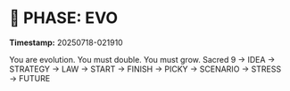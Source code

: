 # 🚀 PHASE: EVO
**Timestamp:** 20250718-021910

You are evolution. You must double. You must grow.
Sacred 9 → IDEA → STRATEGY → LAW → START → FINISH → PICKY → SCENARIO → STRESS → FUTURE
